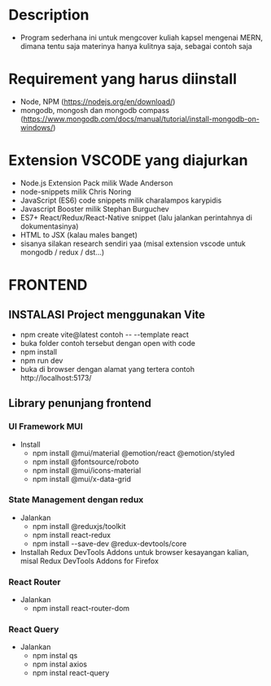 # Description

-   Program sederhana ini untuk mengcover kuliah kapsel mengenai MERN, dimana tentu saja materinya hanya kulitnya saja, sebagai contoh saja

# Requirement yang harus diinstall

-   Node, NPM (https://nodejs.org/en/download/)
-   mongodb, mongosh dan mongodb compass (https://www.mongodb.com/docs/manual/tutorial/install-mongodb-on-windows/)

# Extension VSCODE yang diajurkan

-   Node.js Extension Pack milik Wade Anderson
-   node-snippets milik Chris Noring
-   JavaScript (ES6) code snippets milik charalampos karypidis
-   Javascript Booster milik Stephan Burguchev
-   ES7+ React/Redux/React-Native snippet (lalu jalankan perintahnya di dokumentasinya)
-   HTML to JSX (kalau males banget)
-   sisanya silakan research sendiri yaa (misal extension vscode untuk mongodb / redux / dst...)

# FRONTEND

## INSTALASI Project menggunakan Vite

-   npm create vite@latest contoh -- --template react
-   buka folder contoh tersebut dengan open with code
-   npm install
-   npm run dev
-   buka di browser dengan alamat yang tertera contoh http://localhost:5173/

## Library penunjang frontend

### UI Framework MUI

-   Install
    -   npm install @mui/material @emotion/react @emotion/styled
    -   npm install @fontsource/roboto
    -   npm install @mui/icons-material
    -   npm install @mui/x-data-grid

### State Management dengan redux

-   Jalankan
    -   npm install @reduxjs/toolkit
    -   npm install react-redux
    -   npm install --save-dev @redux-devtools/core
-   Installah Redux DevTools Addons untuk browser kesayangan kalian, misal Redux DevTools Addons for Firefox

### React Router

-   Jalankan
    -   npm install react-router-dom

### React Query

-   Jalankan
    -   npm instal qs
    -   npm instal axios
    -   npm instal react-query
